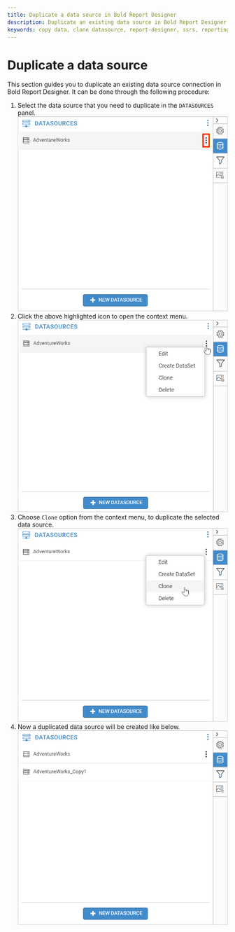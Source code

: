 ```yaml
---
title: Duplicate a data source in Bold Report Designer
description: Duplicate an existing data source in Bold Report Designer when data-level restrictions need to be imposed for report items.
keywords: copy data, clone datasource, report-designer, ssrs, reporting
---
```


# Duplicate a data source

This section guides you to duplicate an existing data source connection in Bold Report Designer. It can be done through the following procedure:

1. Select the data source that you need to duplicate in the `DATASOURCES` panel.
   ![Data source item menu icon](/static/assets/on-premise/images/report-designer/manage-data/datasource/data-source-item-menu-icon.png)
2. Click the above highlighted icon to open the context menu.
   ![Data panel context menu](/static/assets/on-premise/images/report-designer/manage-data/datasource/data-panel-context-menu.png)
3. Choose `Clone` option from the context menu, to duplicate the selected data source.
   ![Image represents the duplicate datasource icon](/static/assets/on-premise/images/report-designer/manage-data/datasource/clone-data-source-option.png)
4. Now a duplicated data source will be created like below.
   ![Image represents the datasource is duplicated](/static/assets/on-premise/images/report-designer/manage-data/datasource/duplicate-data-source-represenation.png)
